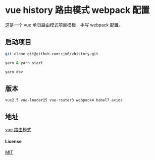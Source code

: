 
# vue history 路由模式 webpack 配置

这是一个 vue 单页路由模式项目模板，手写 webpack 配置。

## 启动项目
```bash
git clone git@github.com:cjm0/vhistory.git

yarn & yarn start 

yarn dev

```

## 版本

`vue2.5 vue-loader15 vue-router3 webpack4 babel7 axios`

## 地址

[vue 路由模式](http://vhistory.bigqianduan.top)

#### License

[MIT](./License)
